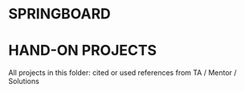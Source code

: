 
# SPRINGBOARD 
# HAND-ON PROJECTS
All projects in this folder:
cited or used references from TA / Mentor / Solutions
